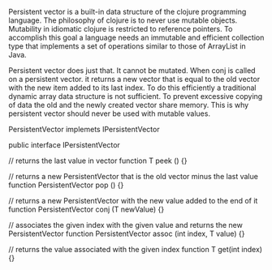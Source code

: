 Persistent vector is a built-in data structure of the clojure programming language.
The philosophy of clojure is to never use mutable objects. Mutability in idiomatic clojure
is restricted to reference pointers. To accomplish this goal a language needs an immutable
and efficient collection type that implements a set of operations similar to those of ArrayList in Java.

Persistent vector does just that. It cannot be mutated. When conj is called on a persistent vector.
it returns a new vector that is equal to the old vector with the new item added to its last index.
To do this efficiently a traditional dynamic array data structure is not sufficient.
To prevent excessive copying of data the old and the newly created vector share memory.
This is why persistent vector should never be used with mutable values.


PersistentVector implemets IPersistentVector

public interface IPersistentVector<T>

// returns the last value in vector
function T peek () {}

// returns a new PersistentVector that is the old vector minus the last value
function PersistentVector pop () {}

// returns a new PersistentVector with the new value added to the end of it
function PersistentVector conj (T newValue) {}

// associates the given index with the given value and returns the new PersistentVector
function PersistentVector assoc (int index, T value) {}

// returns the value associated with the given index
function T get(int index) {}
